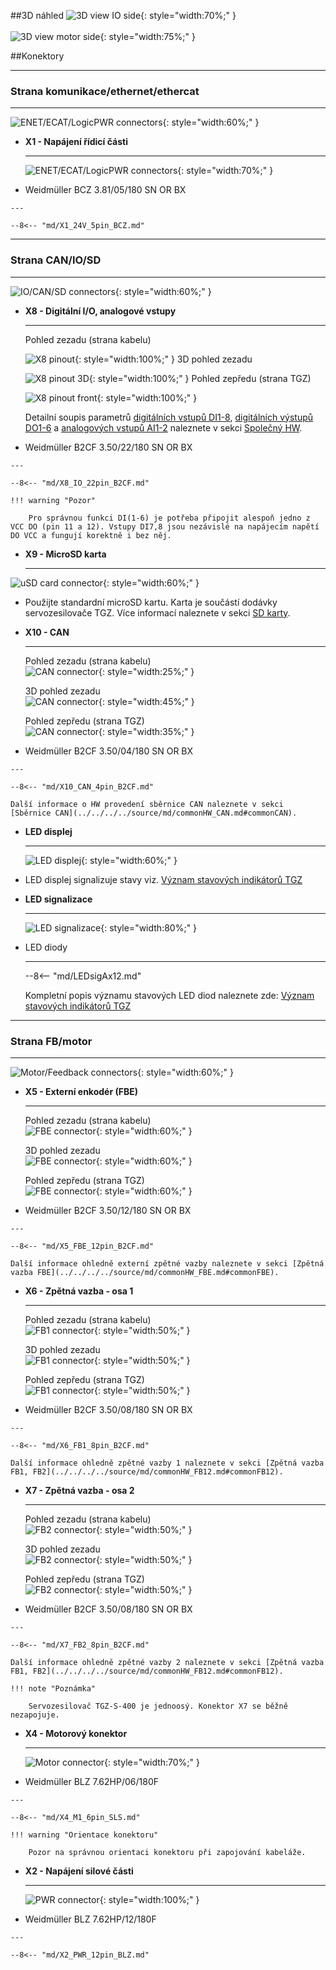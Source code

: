 <!--
# Popis zařízení   

## Konektory
-->
##3D náhled
![3D view IO side](../img/IOside.svg){: style="width:70%;" }
<br>
<br>
![3D view motor side](../img/MotSide.svg){: style="width:75%;" }

##Konektory
___
### Strana komunikace/ethernet/ethercat
___

![ENET/ECAT/LogicPWR connectors](../../../../source/img/TGZ-S-400-3_9_enetCon.png){: style="width:60%;" }


<div class="grid cards" markdown>

-   **X1 - Napájení řídicí části**

    ---
	![ENET/ECAT/LogicPWR connectors](../../../../source/img/1940760000.svg){: style="width:70%;" }

-    Weidmüller BCZ 3.81/05/180 SN OR BX

	---

	--8<-- "md/X1_24V_5pin_BCZ.md"

</div>

___
### Strana CAN/IO/SD
___

![IO/CAN/SD connectors](../../../../source/img/TGZ-S-400-3_9_IO.png){: style="width:60%;" }

<div class="grid cards" markdown>

-   **X8 - Digitální I/O, analogové vstupy**

    ---
	Pohled zezadu (strana kabelu)   
	
	![X8 pinout](../../../../source/img/1277370000.svg){: style="width:100%;" }
	3D pohled zezadu   
	
	![X8 pinout 3D](../../../../source/img/1277370000_1.svg){: style="width:100%;" }
	Pohled zepředu (strana TGZ)   
	
	![X8 pinout front](../../../../source/img/1277370000_2.svg){: style="width:100%;" }

	Detailní soupis parametrů 
	[digitálních vstupů DI1-8](../../../../source/md/commonHW_DI.md#commonDI1-8), 
	[digitálních výstupů DO1-6](../../../../source/md/commonHW_DO.md#commonDO1-6) a 
	[analogových vstupů AI1-2](../../../../source/md/commonHW_AI.md#commonAI1-2) 
	naleznete v sekci [Společný HW](../../../../source/md/commonHW_DI.md#commonDI1-8).
	

-    Weidmüller B2CF 3.50/22/180 SN OR BX

	---

	--8<-- "md/X8_IO_22pin_B2CF.md"
	
	!!! warning "Pozor"	
	
		Pro správnou funkci DI(1-6) je potřeba připojit alespoň jedno z VCC DO (pin 11 a 12). Vstupy DI7,8 jsou nezávislé na napájecím napětí DO VCC a fungují korektně i bez něj.
	
-   **X9 - MicroSD karta**

    ---
![uSD card connector](../../../../source/img/uSD.png){: style="width:60%;" }

-    Použijte standardní microSD kartu. Karta je součástí dodávky servozesilovače TGZ. Více informací naleznete v sekci [SD karty](../../TGZ_SW/SD/md/SD.md#SDparams).

-   **X10 - CAN**

    ---
	Pohled zezadu (strana kabelu)   
	![CAN connector](../../../../source/img/1277270000.svg){: style="width:25%;" }
	
	3D pohled zezadu   
	![CAN connector](../../../../source/img/1277270000_1.svg){: style="width:45%;" }
	
	Pohled zepředu (strana TGZ)   
	![CAN connector](../../../../source/img/1277270000_2.svg){: style="width:35%;" }

-    Weidmüller B2CF 3.50/04/180 SN OR BX

    ---

	--8<-- "md/X10_CAN_4pin_B2CF.md"
	
	Další informace o HW provedení sběrnice CAN naleznete v sekci [Sběrnice CAN](../../../../source/md/commonHW_CAN.md#commonCAN).
	
-	**LED displej**

	---
	
	![LED displej](../../../../source/img/TGZ_LED.png){: style="width:60%;" }
	
-	LED displej signalizuje stavy viz. [Význam stavových indikátorů TGZ](../../TGZ_SW/LED/md/description.md#LED_sigs)

-	**LED signalizace**

	---
	
	![LED signalizace](../../../../source/img/LEDsig.png){: style="width:80%;" }
	
-	LED diody

	---
	
	--8<-- "md/LEDsigAx12.md"
	
	Kompletní popis významu stavových LED diod naleznete zde: [Význam stavových indikátorů TGZ](../../TGZ_SW/LED/md/description.md#LED_sigs)

</div>

   
___
### Strana FB/motor
___

![Motor/Feedback connectors](../../../../source/img/TGZ-S-400-3_9_FBconns.png){: style="width:60%;" }

<div class="grid cards" markdown>

-   **X5 - Externí enkodér (FBE)**

    ---
	Pohled zezadu (strana kabelu) 	
	![FBE connector](../../../../source/img/1277320000.svg){: style="width:60%;" }
	
	3D pohled zezadu   
	![FBE connector](../../../../source/img/1277320000_1.svg){: style="width:60%;" }
	
	Pohled zepředu (strana TGZ)   
	![FBE connector](../../../../source/img/1277320000_2.svg){: style="width:60%;" }	

-    Weidmüller B2CF 3.50/12/180 SN OR BX

	---

	--8<-- "md/X5_FBE_12pin_B2CF.md"
	
	Další informace ohledně externí zpětné vazby naleznete v sekci [Zpětná vazba FBE](../../../../source/md/commonHW_FBE.md#commonFBE).

-   **X6 - Zpětná vazba - osa 1**

    ---
	
	Pohled zezadu (strana kabelu) 	
	![FB1 connector](../../../../source/img/1277290000.svg){: style="width:50%;" }
	
	3D pohled zezadu   
	![FB1 connector](../../../../source/img/1277290000_1.svg){: style="width:50%;" }
	
	Pohled zepředu (strana TGZ)   
	![FB1 connector](../../../../source/img/1277290000_2.svg){: style="width:50%;" }

-    Weidmüller B2CF 3.50/08/180 SN OR BX

    ---

	--8<-- "md/X6_FB1_8pin_B2CF.md"
	
	Další informace ohledně zpětné vazby 1 naleznete v sekci [Zpětná vazba FB1, FB2](../../../../source/md/commonHW_FB12.md#commonFB12).
	
-   **X7 - Zpětná vazba - osa 2**

    ---
	
	Pohled zezadu (strana kabelu) 	
	![FB2 connector](../../../../source/img/1277290000.svg){: style="width:50%;" }
	
	3D pohled zezadu   
	![FB2 connector](../../../../source/img/1277290000_1.svg){: style="width:50%;" }
	
	Pohled zepředu (strana TGZ)   
	![FB2 connector](../../../../source/img/1277290000_2.svg){: style="width:50%;" }

-    Weidmüller B2CF 3.50/08/180 SN OR BX

    ---

	--8<-- "md/X7_FB2_8pin_B2CF.md"
	
	Další informace ohledně zpětné vazby 2 naleznete v sekci [Zpětná vazba FB1, FB2](../../../../source/md/commonHW_FB12.md#commonFB12).
	
	!!! note "Poznámka"
	
		Servozesilovač TGZ-S-400 je jednoosý. Konektor X7 se běžně nezapojuje.
	
-   **X4 - Motorový konektor**

    ---
	
	![Motor connector](../../../../source/img/1095720000.svg){: style="width:70%;" }

-    Weidmüller BLZ 7.62HP/06/180F

    ---

	--8<-- "md/X4_M1_6pin_SLS.md"

	!!! warning "Orientace konektoru"
	
		Pozor na správnou orientaci konektoru při zapojování kabeláže.	
	
-   **X2 - Napájení silové části**

    ---
	
	![PWR connector](../../../../source/img/1095780000.svg){: style="width:100%;" }

-    Weidmüller  BLZ 7.62HP/12/180F

    ---

	--8<-- "md/X2_PWR_12pin_BLZ.md"
	

</div>


